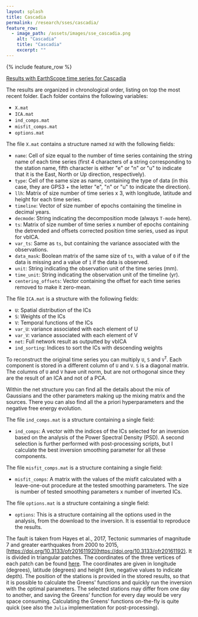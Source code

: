 ```yaml
---
layout: splash
title: Cascadia
permalink: /research/sses/cascadia/
feature_row:
  - image_path: /assets/images/sse_cascadia.png
    alt: "Cascadia"
    title: "Cascadia"
    excerpt: ""
---
```


{% include feature_row %}

[Results with EarthScope time series for Cascadia](/research/sses/cascadia/es/)

The results are organized in chronological order, listing on top the most recent
folder. Each folder contains the following variables:

  - `X.mat`
  - `ICA.mat`
  - `ind_comps.mat`
  - `misfit_comps.mat`
  - `options.mat`

The file `X.mat` contains a structure named `Xd` with the following fields:
  - `name`: Cell of size equal to the number of time series containing the
    string name of each time series (first 4 characters of a string
    corresponding to the station name, fifth character is either "e" or "n" or
    "u" to indicate that it is the East, North or Up direction, respectively).
  - `type`: Cell of the same size as name, containing the type of data (in this
    case, they are GPS3 + the letter "e", "n" or "u" to indicate the direction).
  - `llh`: Matrix of size number of time series x 3, with longitude, latitude
    and height for each time series.
  - `timeline`: Vector of size number of epochs containing the timeline in
    decimal years.
  - `decmode`: String indicating the decomposition mode (always `T-mode` here).
  - `ts`: Matrix of size number of time series x number of epochs containing the
    detrended and offsets corrected position time series, used as input for
    vbICA.
  - `var_ts`: Same as `ts`, but containing the variance associated with the
    observations.
  - `data_mask`: Boolean matrix of the same size of `ts`, with a value of `0` if
    the data is missing and a value of `1` if the data is observed.
  - `unit`: String indicating the observation unit of the time series (mm).
  - `time_unit`: String indicating the observation unit of the timeline (yr).
  - `centering_offsets`: Vector containing the offset for each time series
    removed to make it zero-mean.

The file `ICA.mat` is a structure with the following fields:
  - `U`: Spatial distribution of the ICs
  - `S`: Weights of the ICs
  - `V`: Temporal functions of the ICs
  - `var_U`: variance associated with each element of U
  - `var_V`: variance associated with each element of V
  - `net`: Full network result as outputted by vbICA
  - `ind_sorting`: Indices to sort the ICs with descending weights

To reconstruct the original time series you can multiply `U`, `S` and
`V`<sup>`T`</sup>. Each component is stored in a different column of `U` and `V`.
`S` is a diagonal matrix. The columns of `U` and `V` have unit norm, but are not
orthogonal since they are the result of an ICA and not of a PCA.

Within the net structure you can find all the details about the mix of Gaussians
and the other parameters making up the mixing matrix and the sources. There you
can also find all the a priori hyperparameters and the negative free energy
evolution.
  
The file `ind_comps.mat` is a structure containing a single field:
  - `ind_comps`: A vector with the indices of the ICs selected for an inversion
    based on the analysis of the Power Spectral Density (PSD). A second
    selection is further performed with post-processing scripts, but I calculate
    the best inversion smoothing parameter for all these components.

The file `misfit_comps.mat` is a structure containing a single field:
  - `misfit_comps`: A matrix with the values of the misfit calculated with a
    leave-one-out procedure at the tested smoothing parameters. The size is
    number of tested smoothing parameters x number of inverted ICs.

The file `options.mat` is a structure containing a single field:
  - `options`: This is a structure containing all the options used in the
    analysis, from the download to the inversion. It is essential to reproduce
    the results.


The fault is taken from Hayes et al., 2017, Tectonic summaries of magnitude 7
and greater earthquakes from 2000 to 2015,
[https://doi.org/10.3133/ofr20161192](https://doi.org/10.3133/ofr20161192). It
is divided in triangular patches. The coordinates of the three vertices of each
patch can be found
[here](https://github.com/Geolandi/cex/blob/main/Data/Cascadia/SSE/Fault/fault_triangular.txt).
The coordinates are given in longitude (degrees), latitude (degrees) and height
(km, negative values to indicate depth). The position of the stations is
provided in the stored results, so that it is possible to calculate the Greens'
functions and quickly run the inversion with the optimal parameters. The
selected stations may differ from one day to another, and saving the Greens'
function for every day would be very space consuming. Calculating the Greens'
functions on-the-fly is quite quick (see also the `Julia` implementation for
post-processing).

<!-- [Nevada Geodetic Laboratory Cascadia](/research/sses/cascadia/ngl) -->

<!-- [2024-05-19](https://github.com/Geolandi/cex/blob/main/Scenarios/Cascadia/2024-05-19) -->


<!-- {% include feature_row id="intro" type="center" %}

{% include gallery caption="This is a sample gallery with **Markdown support**." %}


{% include feature_row id="feature_row2" type="left" %}

{% include feature_row id="feature_row3" type="right" %}

{% include feature_row id="feature_row4" type="center" %} -->